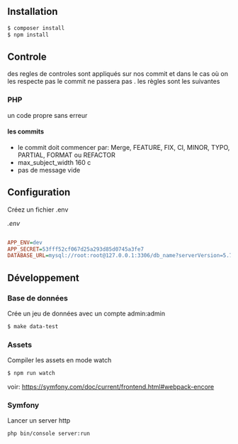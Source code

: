 ## Installation

```bash
$ composer install
$ npm install

```

## Controle
des regles de controles sont appliqués sur nos commit et dans le cas où on les respecte pas le commit ne passera pas . les règles sont les suivantes
### PHP
un code propre sans erreur 

#### les commits 
- le commit doit commencer par: Merge, FEATURE, FIX, CI, MINOR, TYPO, PARTIAL, FORMAT ou REFACTOR
- max_subject_width 160 c
- pas de message vide 

## Configuration

Créez un fichier .env

_.env_
```ini

APP_ENV=dev
APP_SECRET=53fff52cf067d25a293d85d0745a3fe7
DATABASE_URL=mysql://root:root@127.0.0.1:3306/db_name?serverVersion=5.7

```


## Développement

### Base de données

Crée un jeu de données avec un compte admin:admin

```bash
$ make data-test 
```
### Assets

Compiler les assets en mode watch

```bash
$ npm run watch 
```

voir: https://symfony.com/doc/current/frontend.html#webpack-encore

### Symfony

Lancer un server http

```bash
php bin/console server:run
```
